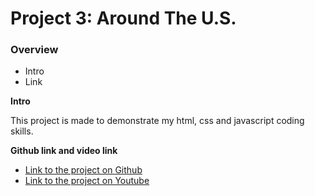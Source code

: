 # Project 3: Around The U.S.

### Overview

- Intro
- Link

**Intro**

This project is made to demonstrate my html, css and javascript coding skills.


**Github link and video link**

- [Link to the project on Github](https://twoorcas.github.io/se_project_aroundtheus/)
- [Link to the project on Youtube](https://youtu.be/OBBMbJKuBOQ)
